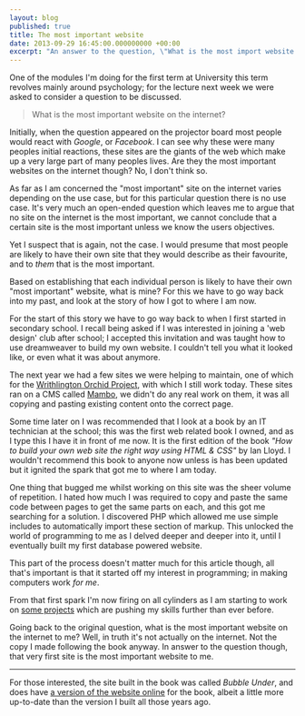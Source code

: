 ```yaml
---
layout: blog
published: true
title: The most important website
date: 2013-09-29 16:45:00.000000000 +00:00
excerpt: "An answer to the question, \"What is the most import website on the internet?\""
---
```


One of the modules I'm doing for the first term at University this term revolves mainly around psychology; for the lecture next week we were asked to consider a question to be discussed. 

> What is the most important website on the internet?

Initially, when the question appeared on the projector board most people would react with *Google*, or *Facebook*. I can see why these were many peoples initial reactions, these sites are the giants of the web which make up a very large part of many peoples lives. Are they the most important websites on the internet though? No, I don't think so. 

As far as I am concerned the "most important" site on the internet varies depending on the use case, but for this particular question there is no use case. It's very much an open-ended question which leaves me to argue that no site on the internet is the most important, we cannot conclude that a certain site is the most important unless we know the users objectives. 

Yet I suspect that is again, not the case. I would presume that most people are likely to have their own site that they would describe as their favourite, and to *them* that is the most important. 

Based on establishing that each individual person is likely to have their own "most important" website, what is mine?  For this we have to go way back into my past, and look at the story of how I got to where I am now. 

For the start of this story we have to go way back to when I first started in secondary school. I recall being asked if I was interested in joining a 'web design' club after school; I accepted this invitation and was taught how to use dreamweaver to build my own website. I couldn't tell you what it looked like, or even what it was about anymore. 

The next year we had a few sites we were helping to maintain, one of which for the [Writhlington Orchid Project][orchid-project], with which I still work today. These sites ran on a CMS called [Mambo][mambo], we didn't do any real work on them, it was all copying and pasting existing content onto the correct page. 

Some time later on I was recommended that I look at a book by an IT technician at the school; this was the first web related book I owned, and as I type this I have it in front of me now. It is the first edition of the book *"How to build your own web site the right way using HTML & CSS"* by Ian Lloyd. I wouldn't recommend this book to anyone now unless is has been updated but it ignited the spark that got me to where I am today.

One thing that bugged me whilst working on this site was the sheer volume of repetition. I hated how much I was required to copy and paste the same code between pages to get the same parts on each, and this got me searching for a solution. I discovered PHP which allowed me use simple includes to automatically import these section of markup. This unlocked the world of programming to me as I delved deeper and deeper into it, until I eventually built my first database powered website. 

This part of the process doesn't matter much for this article though, all that's important is that it started off my interest in programming; in making computers work *for me*. 

From that first spark I'm now firing on all cylinders as I am starting to work on [some projects][server-observer] which are pushing my skills further than ever before. 

Going back to the original question, what is the most important website on the internet to me? Well, in truth it's not actually on the internet. Not the copy I made following the book anyway. In answer to the question though, that very first site is the most important website to me. 

---

For those interested, the site built in the book was called *Bubble Under*, and does have [a version of the website online][bubble-under] for the book, albeit a little more up-to-date than the version I built all those years ago. 

[server-observer]: http://danielgroves.net/notebook/2013/08/server-observer/ "Server Observer, reliable system monitoring"
[bubble-under]: http://bubbleunder.com "Bubble Under, the tutorial website from the booked 'Build your own website the right way using HTML and CSS'"
[orchid-project]: http://wsbeorchids.org "Writhlington Orchid Project website"
[mambo]: http://www.mamboserver.com "Mambo CMS"